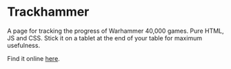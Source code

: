 # Trackhammer

A page for tracking the progress of Warhammer 40,000 games. Pure HTML, JS and CSS. Stick it on a tablet at the end of your table for maximum usefulness. 

Find it online [here](https://trackhammer.gjhr.me).